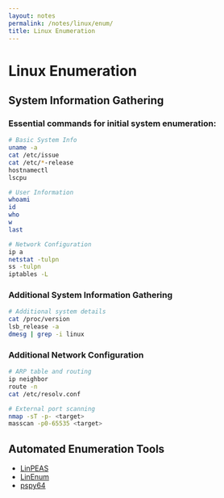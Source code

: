 ```yaml
---
layout: notes
permalink: /notes/linux/enum/
title: Linux Enumeration
---
```


# Linux Enumeration

## System Information Gathering

### Essential commands for initial system enumeration:

```bash
# Basic System Info
uname -a
cat /etc/issue
cat /etc/*-release
hostnamectl
lscpu

# User Information
whoami
id
who
w
last

# Network Configuration
ip a
netstat -tulpn
ss -tulpn
iptables -L
```
### Additional System Information Gathering
```bash
# Additional system details
cat /proc/version
lsb_release -a
dmesg | grep -i linux
```

### Additional Network Configuration
```bash
# ARP table and routing
ip neighbor
route -n
cat /etc/resolv.conf

# External port scanning
nmap -sT -p- <target>
masscan -p0-65535 <target>
```

## Automated Enumeration Tools
- [LinPEAS](https://github.com/peass-ng/PEASS-ng/tree/master/linPEAS)
- [LinEnum](https://github.com/rebootuser/LinEnum)
- [pspy64](https://github.com/wildkindcc/Exploitation/blob/master/00.PostExp_Linux/pspy/pspy64)